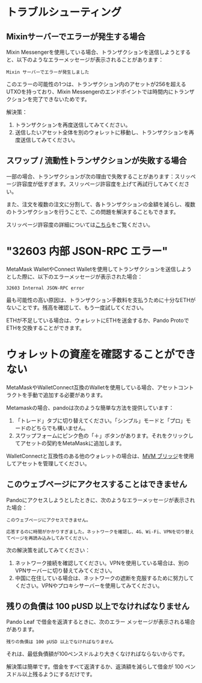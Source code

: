 # トラブルシューティング

## Mixinサーバーでエラーが発生する場合

Mixin Messengerを使用している場合、トランザクションを送信しようとすると、以下のようなエラーメッセージが表示されることがあります：

```
Mixin サーバーでエラーが発生しました
```

このエラーの可能性の1つは、トランザクション内のアセットが256を超えるUTXOを持っており、Mixin Messengerのエンドポイントでは時間内にトランザクションを完了できないためです。

解決策：

1. トランザクションを再度送信してみてください。
2. 送信したいアセット全体を別のウォレットに移動し、トランザクションを再度送信してみてください。

## スワップ / 流動性トランザクションが失敗する場合

一部の場合、トランザクションが次の理由で失敗することがあります：スリッページ許容度が低すぎます。スリッページ許容度を上げて再試行してみてください。

また、注文を複数の注文に分割して、各トランザクションの金額を減らし、複数のトランザクションを行うことで、この問題を解決することもできます。

スリッページ許容度の詳細については[こちら](./trade.md#slippage-tolerance)をご覧ください。

# "32603 内部 JSON-RPC エラー"

MetaMask WalletやConnect Walletを使用してトランザクションを送信しようとした際に、以下のエラーメッセージが表示された場合：

```
32603 Internal JSON-RPC error
```

最も可能性の高い原因は、トランザクション手数料を支払うために十分なETHがないことです。残高を確認して、もう一度試してください。

ETHが不足している場合は、ウォレットにETHを送金するか、Pando ProtoでETHを交換することができます。

# ウォレットの資産を確認することができない

MetaMaskやWalletConnect互換のWalletを使用している場合、アセットコントラクトを手動で追加する必要があります。

Metamaskの場合、pandoは次のような簡単な方法を提供しています：

1. 「トレード」タブに切り替えてください。「シンプル」モードと「プロ」モードのどちらでも構いません。
2. スワップフォームにピンク色の「＋」ボタンがあります。それをクリックしてアセットの契約をMetaMaskに追加します。

WalletConnectと互換性のある他のウォレットの場合は、[MVM ブリッジ](https://bridge.mvm.app/)を使用してアセットを管理してください。


## このウェブページにアクセスすることはできません

Pandoにアクセスしようとしたときに、次のようなエラーメッセージが表示された場合：

```
このウェブページにアクセスできません。

応答するのに時間がかかりすぎました。ネットワークを確認し、4G、Wi-Fi、VPNを切り替えてページを再読み込みしてみてください。
```

次の解決策を試してみてください：

1. ネットワーク接続を確認してください。VPNを使用している場合は、別のVPNサーバーに切り替えてみてください。
2. 中国に在住している場合は、ネットワークの遮断を克服するために努力してください。VPNやプロキシサーバーを使用してみてください。

## 残りの負債は 100 pUSD 以上でなければなりません

Pando Leaf で借金を返済するときに、次のエラー メッセージが表示される場合があります。

```
残りの負債は 100 pUSD 以上でなければなりません
```

それは、最低負債額が100ペンスドルより大きくなければならないからです。

解決策は簡単です。借金をすべて返済するか、返済額を減らして借金が 100 ペンスドル以上残るようにするだけです。
